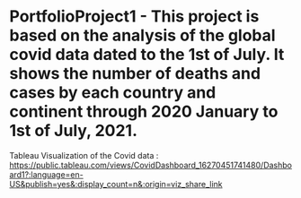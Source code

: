 # PortfolioProject1 - This project is based on the analysis of the global covid data dated to the 1st of July. It shows the number of deaths and cases by each country and continent through 2020 January to 1st of July, 2021. 
Tableau Visualization of the Covid data : https://public.tableau.com/views/CovidDashboard_16270451741480/Dashboard1?:language=en-US&publish=yes&:display_count=n&:origin=viz_share_link
